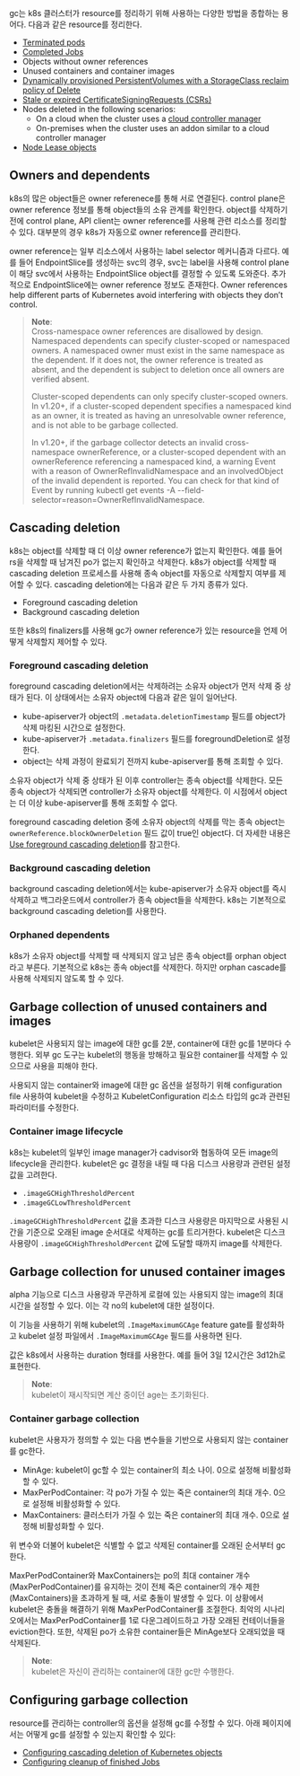 gc는 k8s 클러스터가 resource를 정리하기 위해 사용하는 다양한 방법을 종합하는 용어다. 다음과 같은 resource를 정리한다.
- [Terminated pods](https://kubernetes.io/docs/concepts/workloads/pods/pod-lifecycle/#pod-garbage-collection)
- [Completed Jobs](https://kubernetes.io/docs/concepts/workloads/controllers/ttlafterfinished/)
- Objects without owner references
- Unused containers and container images
- [Dynamically provisioned PersistentVolumes with a StorageClass reclaim policy of Delete](https://kubernetes.io/docs/concepts/storage/persistent-volumes/#delete)
- [Stale or expired CertificateSigningRequests (CSRs)](https://kubernetes.io/docs/reference/access-authn-authz/certificate-signing-requests/#request-signing-process)
- Nodes deleted in the following scenarios:
    - On a cloud when the cluster uses a [cloud controller manager](https://kubernetes.io/docs/concepts/architecture/cloud-controller/)
    - On-premises when the cluster uses an addon similar to a cloud controller manager
- [Node Lease objects](https://kubernetes.io/docs/concepts/architecture/nodes/#heartbeats)

## Owners and dependents
k8s의 많은 object들은 owner referenece를 통해 서로 연결된다. control plane은 owner reference 정보를 통해 object들의 소유 관계를 확인한다. object를 삭제하기 전에 control plane, API client는 owner reference를 사용해 관련 리소스를 정리할 수 있다. 대부분의 경우 k8s가 자동으로 owner reference를 관리한다.

owner reference는 일부 리소스에서 사용하는 label selector 메커니즘과 다르다. 예를 들어 EndpointSlice를 생성하는 svc의 경우, svc는 label을 사용해 control plane이 해당 svc에서 사용하는 EndpointSlice object를 결정할 수 있도록 도와준다. 추가적으로 EndpointSlice에는 owner reference 정보도 존재한다. Owner references help different parts of Kubernetes avoid interfering with objects they don’t control.

> **Note**:  
> Cross-namespace owner references are disallowed by design. Namespaced dependents can specify cluster-scoped or namespaced owners. A namespaced owner must exist in the same namespace as the dependent. If it does not, the owner reference is treated as absent, and the dependent is subject to deletion once all owners are verified absent.
>
> Cluster-scoped dependents can only specify cluster-scoped owners. In v1.20+, if a cluster-scoped dependent specifies a namespaced kind as an owner, it is treated as having an unresolvable owner reference, and is not able to be garbage collected.
>
> In v1.20+, if the garbage collector detects an invalid cross-namespace ownerReference, or a cluster-scoped dependent with an ownerReference referencing a namespaced kind, a warning Event with a reason of OwnerRefInvalidNamespace and an involvedObject of the invalid dependent is reported. You can check for that kind of Event by running kubectl get events -A --field-selector=reason=OwnerRefInvalidNamespace.

## Cascading deletion
k8s는 object를 삭제할 때 더 이상 owner reference가 없는지 확인한다. 예를 들어 rs을 삭제할 때 남겨진 po가 없는지 확인하고 삭제한다. k8s가 object를 삭제할 때 cascading deletion 프로세스를 사용해 종속 object를 자동으로 삭제할지 여부를 제어할 수 있다. cascading deletion에는 다음과 같은 두 가지 종류가 있다.
- Foreground cascading deletion
- Background cascading deletion

또한 k8s의 finalizers를 사용해 gc가 owner reference가 있는 resource을 언제 어떻게 삭제할지 제어할 수 있다.

### Foreground cascading deletion
foreground cascading deletion에서는 삭제하려는 소유자 object가 먼저 삭제 중 상태가 된다. 이 상태에서는 소유자 object에 다음과 같은 일이 일어난다.
- kube-apiserver가 object의 `.metadata.deletionTimestamp` 필드를 object가 삭제 마킹된 시간으로 설정한다.
- kube-apiserver가 `.metadata.finalizers` 필드를 foregroundDeletion로 설정한다.
- object는 삭제 과정이 완료되기 전까지 kube-apiserver를 통해 조회할 수 있다.

소유자 object가 삭제 중 상태가 된 이후 controller는 종속 object를 삭제한다. 모든 종속 object가 삭제되면 controller가 소유자 object를 삭제한다. 이 시점에서 object는 더 이상 kube-apiserver를 통해 조회할 수 없다.

foreground cascading deletion 중에 소유자 object의 삭제를 막는 종속 object는 `ownerReference.blockOwnerDeletion` 필드 값이 true인 object다. 더 자세한 내용은 [Use foreground cascading deletion](https://kubernetes.io/docs/tasks/administer-cluster/use-cascading-deletion/#use-foreground-cascading-deletion)를 참고한다.

### Background cascading deletion
background cascading deletion에서는 kube-apiserver가 소유자 object를 즉시 삭제하고 백그라운드에서 controller가 종속 object들을 삭제한다. k8s는 기본적으로 background cascading deletion를 사용한다.

### Orphaned dependents
k8s가 소유자 object를 삭제할 때 삭제되지 않고 남은 종속 object를 orphan object라고 부른다. 기본적으로 k8s는 종속 object를 삭제한다. 하지만 orphan cascade를 사용해 삭제되지 않도록 할 수 있다.

## Garbage collection of unused containers and images
kubelet은 사용되지 않는 image에 대한 gc를 2분, container에 대한 gc를 1분마다 수행한다. 외부 gc 도구는 kubelet의 행동을 방해하고 필요한 container를 삭제할 수 있으므로 사용을 피해야 한다.

사용되지 않는 container와 image에 대한 gc 옵션을 설정하기 위해 configuration file 사용하여 kubelet을 수정하고 KubeletConfiguration 리소스 타입의 gc과 관련된 파라미터를 수정한다.

### Container image lifecycle
k8s는 kubelet의 일부인 image manager가 cadvisor와 협동하여 모든 image의 lifecycle을 관리한다. kubelet은 gc 결정을 내릴 때 다음 디스크 사용량과 관련된 설정 값을 고려한다.
- `.imageGCHighThresholdPercent`
- `.imageGCLowThresholdPercent`

`.imageGCHighThresholdPercent` 값을 초과한 디스크 사용량은 마지막으로 사용된 시간을 기준으로 오래된 image 순서대로 삭제하는 gc를 트리거한다. kubelet은 디스크 사용량이 `.imageGCHighThresholdPercent` 값에 도달할 때까지 image를 삭제한다.

## Garbage collection for unused container images
alpha 기능으로 디스크 사용량과 무관하게 로컬에 있는 사용되지 않는 image의 최대 시간을 설정할 수 있다. 이는 각 no의 kubelet에 대한 설정이다.

이 기능을 사용하기 위해 kubelet의 `.ImageMaximumGCAge` feature gate를 활성화하고 kubelet 설정 파일에서 `.ImageMaximumGCAge` 필드를 사용하면 된다.

값은 k8s에서 사용하는 duration 형태를 사용한다. 예를 들어 3일 12시간은 3d12h로 표현한다.

> **Note**:  
> kubelet이 재시작되면 계산 중이던 age는 초기화된다.

### Container garbage collection
kubelet은 사용자가 정의할 수 있는 다음 변수들을 기반으로 사용되지 않는 container를 gc한다.
- MinAge: kubelet이 gc할 수 있는 container의 최소 나이. 0으로 설정해 비활성화할 수 있다.
- MaxPerPodContainer: 각 po가 가질 수 있는 죽은 container의 최대 개수. 0으로 설정해 비활성화할 수 있다.
- MaxContainers: 클러스터가 가질 수 있는 죽은 container의 최대 개수. 0으로 설정해 비활성화할 수 있다.

위 변수와 더불어 kubelet은 식별할 수 없고 삭제된 container를 오래된 순서부터 gc한다.

MaxPerPodContainer와 MaxContainers는 po의 최대 container 개수(MaxPerPodContainer)를 유지하는 것이 전체 죽은 container의 개수 제한(MaxContainers)을 초과하게 될 때, 서로 충돌이 발생할 수 있다. 이 상황에서 kubelet은 충돌을 해결하기 위해 MaxPerPodContainer를 조절한다. 최악의 시나리오에서는 MaxPerPodContainer를 1로 다운그레이드하고 가장 오래된 컨테이너들을 eviction한다. 또한, 삭제된 po가 소유한 container들은 MinAge보다 오래되었을 때 삭제된다.

> **Note**:  
> kubelet은 자신이 관리하는 container에 대한 gc만 수행한다.

## Configuring garbage collection
resource를 관리하는 controller의 옵션을 설정해 gc를 수정할 수 있다. 아래 페이지에서는 어떻게 gc를 설정할 수 있는지 확인할 수 있다:
- [Configuring cascading deletion of Kubernetes objects](https://kubernetes.io/docs/tasks/administer-cluster/use-cascading-deletion/)
- [Configuring cleanup of finished Jobs](https://kubernetes.io/docs/tasks/administer-cluster/kubelet-config-file/)
